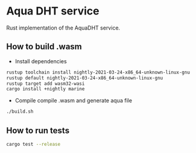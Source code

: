 # Aqua DHT service

Rust implementation of the AquaDHT service.

## How to build .wasm
* Install dependencies

```bash
rustup toolchain install nightly-2021-03-24-x86_64-unknown-linux-gnu
rustup default nightly-2021-03-24-x86_64-unknown-linux-gnu
rustup target add wasm32-wasi
cargo install +nightly marine
```

* Compile compile .wasm and generate aqua file

```bash
./build.sh
```

## How to run tests
```bash
cargo test --release
```

